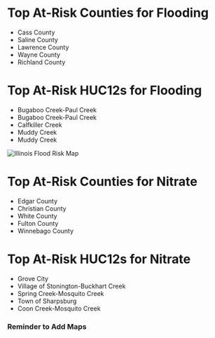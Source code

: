 # Top At-Risk Counties for Flooding
  - Cass County
  - Saline County
  - Lawrence County
  - Wayne County
  - Richland County


# Top At-Risk HUC12s for Flooding
  - Bugaboo Creek-Paul Creek
  - Bugaboo Creek-Paul Creek
  - Calfkiller Creek
  - Muddy Creek
  - Muddy Creek

![Illinois Flood Risk Map](https://github.com/Danavh697/Top-5-vulnerable-countiesorHUC12-in-each-state/blob/4ee63147b3896e1ae8cb6fc03a4fb7c115568d8c/Maps/Illinois_Flooding.png)

# Top At-Risk Counties for Nitrate
  - Edgar County
  - Christian County
  - White County
  - Fulton County
  - Winnebago County


# Top At-Risk HUC12s for Nitrate
  - Grove City
  - Village of Stonington-Buckhart Creek
  - Spring Creek-Mosquito Creek
  - Town of Sharpsburg
  - Coon Creek-Mosquito Creek


### Reminder to Add Maps
